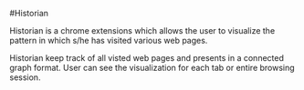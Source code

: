 



#Historian

Historian is a chrome extensions which allows the user to visualize the pattern in which s/he has visited various web pages.

Historian keep track of all visted web pages and presents in a connected graph format. User can see the visualization for each tab or entire browsing session.
